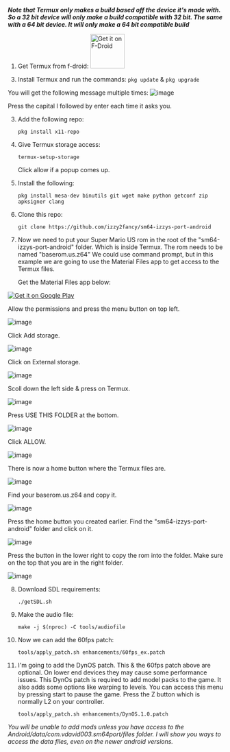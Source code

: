 *****Note that Termux only makes a build based off the device it's made with. So a 32 bit device will only make a build compatible with 32 bit. The same with a 64 bit device. It will only make a 64 bit compatible build*****

1. Get Termux from f-droid:
   <a href="https://f-droid.org/packages/com.termux/">
    <img src="https://fdroid.gitlab.io/artwork/badge/get-it-on.png"
    alt="Get it on F-Droid"
    height="80">
</a>

3. Install Termux and run the commands:
   ```pkg update``` & ```pkg upgrade```

You will get the following message multiple times:
![image](https://github.com/izzy2fancy/sm64-izzys-port-android/assets/121840901/4b40f690-143d-41ac-90f3-9cc543a856ff)

Press the capital I followed by enter each time it asks you.

3. Add the following repo:
   
   ```pkg install x11-repo```
   
4. Give Termux storage access:
   
   ```termux-setup-storage```
   
   Click allow if a popup comes up.
   
5. Install the following:
   
   ```pkg install mesa-dev binutils git wget make python getconf zip apksigner clang```

6. Clone this repo:

   ```git clone https://github.com/izzy2fancy/sm64-izzys-port-android```

7. Now we need to put your Super Mario US rom in the root of the "sm64-izzys-port-android" folder. Which is inside Termux. The rom needs to be named "baserom.us.z64" We could use command prompt, but in this example we are going to use the Material Files app to get access to the Termux files.

    Get the Material Files app below:

<a href='https://play.google.com/store/apps/details?id=me.zhanghai.android.files&pcampaignid=pcampaignidMKT-Other-global-all-co-prtnr-py-PartBadge-Mar2515-1'><img alt='Get it on Google Play' src='https://play.google.com/intl/en_us/badges/static/images/badges/en_badge_web_generic.png'/></a>

Allow the permissions and press the menu button on top left.

![image](https://github.com/izzy2fancy/sm64-izzys-port-android/assets/121840901/2896f300-3bcb-42e0-97b5-316fc8152354)

Click Add storage.

![image](https://github.com/izzy2fancy/sm64-izzys-port-android/assets/121840901/7bb03db5-ea09-4c43-9602-f6df39a95e1a)

Click on External storage.

![image](https://github.com/izzy2fancy/sm64-izzys-port-android/assets/121840901/84ccb53c-19be-4843-9200-e1a1745908f5)

Scoll down the left side & press on Termux.

![image](https://github.com/izzy2fancy/sm64-izzys-port-android/assets/121840901/f8182608-86ff-4a3c-af24-528f4c8f50c3)

Press USE THIS FOLDER at the bottom.

![image](https://github.com/izzy2fancy/sm64-izzys-port-android/assets/121840901/f0c39c97-c562-44f9-9ec9-7d3d503ef6f6)

Click ALLOW.

![image](https://github.com/izzy2fancy/sm64-izzys-port-android/assets/121840901/de93725b-5f98-404a-8844-f527325fba85)

There is now a home button where the Termux files are.

![image](https://github.com/izzy2fancy/sm64-izzys-port-android/assets/121840901/77b74f62-0480-48f3-a395-69fab1598d47)

Find your baserom.us.z64 and copy it.

![image](https://github.com/izzy2fancy/sm64-izzys-port-android/assets/121840901/6a64efc9-8bd2-4b38-bbbe-2db163c62b12)

Press the home button you created earlier. Find the "sm64-izzys-port-android" folder and click on it.

![image](https://github.com/izzy2fancy/sm64-izzys-port-android/assets/121840901/0dab6c82-66c5-420f-9bbe-79447a7cfc9f)

Press the button in the lower right to copy the rom into the folder. Make sure on the top that you are in the right folder.

![image](https://github.com/izzy2fancy/sm64-izzys-port-android/assets/121840901/00e3c958-2561-4ab1-b51e-04365499e396)

8. Download SDL requirements:
   
   ```./getSDL.sh```

9. Make the audio file:
    
   ```make -j $(nproc) -C tools/audiofile```

10. Now we can add the 60fps patch:

    ```tools/apply_patch.sh enhancements/60fps_ex.patch```

11. I'm going to add the DynOS patch. This & the 60fps patch above are optional. On lower end devices they may cause some performance issues. This DynOs patch is required to add model packs to the game. It also adds some options like warping to levels. You can access this menu by pressing start to pause the game. Press the Z button which is normally L2 on your controller.

    ```tools/apply_patch.sh enhancements/DynOS.1.0.patch```

*You will be unable to add mods unless you have access to the Android/data/com.vdavid003.sm64port/files folder. I will show you ways to access the data files, even on the newer android versions.*

